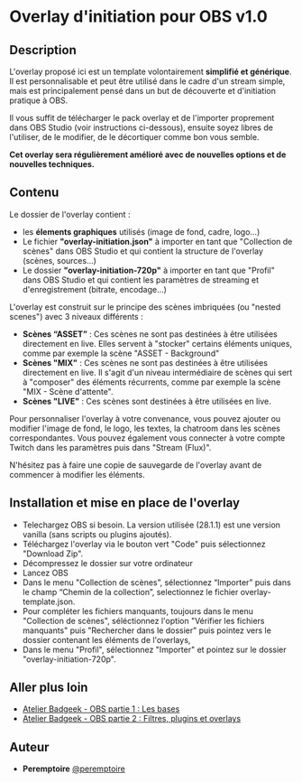 # Overlay d'initiation pour OBS v1.0


## Description

L'overlay proposé ici est un template volontairement **simplifié et générique**. Il est personnalisable et peut être utilisé dans le cadre d'un stream simple, mais est principalement pensé dans un but de découverte et d'initiation pratique à OBS.

Il vous suffit de télécharger le pack overlay et de l'importer proprement dans OBS Studio (voir instructions ci-dessous), ensuite soyez libres de l'utiliser, de le modifier, de le décortiquer comme bon vous semble.

**Cet overlay sera régulièrement amélioré avec de nouvelles options et de nouvelles techniques.**


## Contenu

Le dossier de l'overlay contient : 
- les **élements graphiques** utilisés (image de fond, cadre, logo...)
- Le fichier **"overlay-initiation.json"** à importer en tant que "Collection de scènes" dans OBS Studio et qui contient la structure de l'overlay (scènes, sources...)
- Le dossier **"overlay-initiation-720p"** à importer en tant que "Profil" dans OBS Studio et qui contient les paramètres de streaming et d'enregistrement (bitrate, encodage...)

L'overlay est construit sur le principe des scènes imbriquées (ou "nested scenes") avec 3 niveaux différents : 

- **Scènes “ASSET”** : Ces scènes ne sont pas destinées à être utilisées directement en live. Elles servent à "stocker" certains éléments uniques, comme par exemple la scène "ASSET - Background"
- **Scènes "MIX"** : Ces scènes ne sont pas destinées à être utilisées directement en live. Il s'agit d'un niveau intermédiaire de scènes qui sert à "composer" des éléments récurrents, comme par exemple la scène "MIX - Scène d'attente".
- **Scènes "LIVE"** : Ces scènes sont destinées à être utilisées en live. 

Pour personnaliser l'overlay à votre convenance, vous pouvez ajouter ou modifier l'image de fond, le logo, les textes, la chatroom  dans les scènes correspondantes. Vous pouvez également vous connecter à votre compte Twitch dans les paramètres puis dans "Stream (Flux)".

N'hésitez pas à faire une copie de sauvegarde de l'overlay avant de commencer à modifier les éléments.


## Installation et mise en place de l'overlay
- Telechargez OBS si besoin. La version utilisée (28.1.1) est une version vanilla (sans scripts ou plugins ajoutés).
- Téléchargez l'overlay via le bouton vert "Code" puis sélectionnez "Download Zip".
- Décompressez le dossier sur votre ordinateur
- Lancez OBS
- Dans le menu "Collection de scènes”, sélectionnez “Importer” puis dans le champ “Chemin de la collection”, selectionnez le fichier overlay-template.json. 
- Pour compléter les fichiers manquants, toujours dans le menu "Collection de scènes", séléctionnez l'option "Vérifier les fichiers manquants" puis "Rechercher dans le dossier" puis pointez vers le dossier contenant les éléments de l'overlays,
- Dans le menu "Profil", sélectionnez "Importer" et pointez sur le dossier "overlay-initiation-720p".


## Aller plus loin

- [Atelier Badgeek - OBS partie 1 : Les bases](https://www.youtube.com/watch?v=zDg4tO1_jhM)
- [Atelier Badgeek - OBS partie 2 : Filtres, plugins et overlays](https://www.youtube.com/watch?v=luTexi3Aefc)



## Auteur
* **Peremptoire** [@peremptoire](https://twitter.com/peremptoire)
